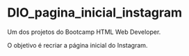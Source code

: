 # DIO_pagina_inicial_instagram
Um dos projetos do Bootcamp HTML Web Developer.

O objetivo é recriar a página inicial do Instagram.
